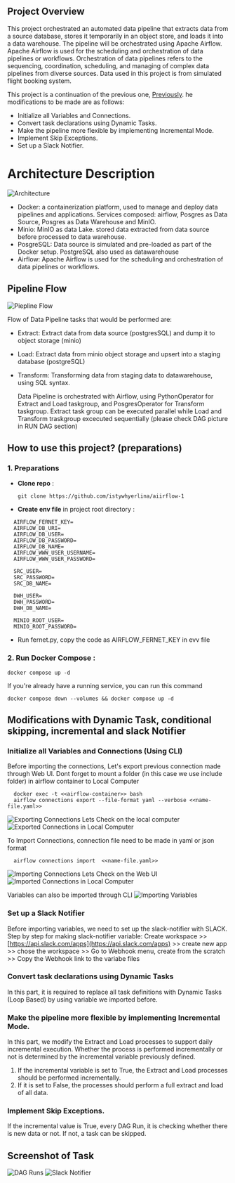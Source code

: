 
## Project Overview 

This project orchestrated an automated data pipeline that extracts data from a source database, stores it temporarily in an object store, and loads it into a data warehouse. The pipeline will be orchestrated using Apache Airflow. Apache Airflow is used for the scheduling and orchestration of data pipelines or workflows. Orchestration of data pipelines refers to the sequencing, coordination, scheduling, and managing of complex data pipelines from diverse sources. Data used in this project is from simulated flight booking system. 

This project is a continuation of the previous one, [Previously](https://github.com/istywhyerlina/aiirflow-1/tree/week-2). he modifications to be made are as follows:
- Initialize all Variables and Connections.
- Convert task declarations using Dynamic Tasks.
- Make the pipeline more flexible by implementing Incremental Mode.
- Implement Skip Exceptions.
- Set up a Slack Notifier.

# Architecture Description
![Architecture](png/ss/architecture.png)
- Docker: a containerization platform, used to manage and deploy data pipelines and applications. Services composed: airflow, Posgres as Data Source, Posgres as Data Warehouse and MinIO.
- Minio: MinIO as data Lake. stored data extracted from data source before processed to data warehouse.
- PosgreSQL: Data source is simulated and pre-loaded as part of the Docker setup. PostgreSQL also used as datawarehouse 
- Airflow: Apache Airflow is used for the scheduling and orchestration of data pipelines or workflows. 


## Pipeline Flow
![Piepline Flow ](png/ss/flow.png)


Flow of Data Pipeline tasks that would be performed are:
- Extract: Extract data from data source (postgresSQL) and dump it to object storage (minio)
- Load: Extract data from minio object storage and upsert into a staging database (postgreSQL)
- Transform: Transforming data from staging data to datawarehouse, using SQL syntax.

  Data Pipeline is orchestrated with Airflow, using PythonOperator for Extract and Load taskgroup, and PosgresOperator for Transform taskgroup. Extract task group can be executed parallel while Load and Transform traskgroup excecuted sequentially (please check DAG picture in RUN DAG section)


## How to use this project? (preparations)



### 1. Preparations
- **Clone repo** :
  ```
  git clone https://github.com/istywhyerlina/aiirflow-1
  ```

-  **Create env file** in project root directory  :
  ```
    AIRFLOW_FERNET_KEY=
    AIRFLOW_DB_URI=
    AIRFLOW_DB_USER=
    AIRFLOW_DB_PASSWORD=
    AIRFLOW_DB_NAME=
    AIRFLOW_WWW_USER_USERNAME=
    AIRFLOW_WWW_USER_PASSWORD=
    
    SRC_USER=
    SRC_PASSWORD=
    SRC_DB_NAME=
    
    DWH_USER=
    DWH_PASSWORD=
    DWH_DB_NAME=
    
    MINIO_ROOT_USER=
    MINIO_ROOT_PASSWORD=
  ```
 - Run fernet.py, copy the code as  AIRFLOW_FERNET_KEY in evv file
### 2. Run Docker Compose :
  ```
  docker compose up -d
  ```

  If you're already have a running service, you can run this command
  
  ```
  docker compose down --volumes && docker compose up -d
  ```
## Modifications with Dynamic Task, conditional skipping, incremental and slack Notifier
### Initialize all Variables and Connections (Using CLI)

Before importing the connections, Let's export previous connection made through Web UI. Dont forget to mount a folder (in this case we use include folder) in airflow container to Local Computer
```
  docker exec -t <<airflow-container>> bash
  airflow connections export --file-format yaml --verbose <<name-file.yaml>>
```

![Exporting Connections](png/export-connections.png)
Lets Check on the local computer
![Exported Connections in Local Computer](png/exported-connections.png)

To Import Connections, connection file need to be made in yaml or json format
```
  airflow connections import  <<name-file.yaml>>
```
![Importing Connections](png/import-connections.png)
Lets Check on the Web UI
![Imported Connections in Local Computer](png/imported-connections.png)

Variables can also be imported through CLI
![Importing Variables](png/import-variables.png)

### Set up a Slack Notifier

Before importing variables, we need to set up the slack-notifier with SLACK. Step by step for making slack-notifier variable:
Create workspace >> [https://api.slack.com/apps](https://api.slack.com/apps) >> create new app >> chose the workspace >> Go to Webhook menu, create from the scratch >> Copy the Webhook link to the variabe files

### Convert task declarations using Dynamic Tasks
In this part, it is required to replace all task definitions with Dynamic Tasks (Loop Based) by using variable we imported before.

### Make the pipeline more flexible by implementing Incremental Mode.
 In this part, we modify the Extract and Load processes to support daily incremental execution. Whether the process is performed incrementally or not is determined by the incremental variable previously defined.
1. If the incremental variable is set to True, the Extract and Load processes should be performed incrementally.
2. If it is set to False, the processes should perform a full extract and load of all data.

### Implement Skip Exceptions.
If the incremental value is True, every DAG Run, it is checking whether there is new data or not. If not, a task can be skipped.
## Screenshot of Task
![DAG Runs](png/DAG-dynamic-task.png)
![Slack Notifier](png/slack-notifier.png)






